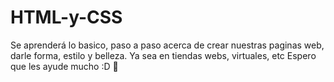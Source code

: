 # HTML-y-CSS
Se aprenderá lo basico, paso a paso acerca de crear nuestras paginas web, darle forma, estilo y belleza. Ya sea en tiendas webs, virtuales, etc 
Espero que les ayude mucho :D 🔰